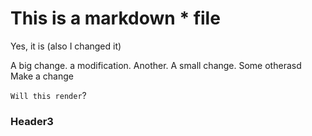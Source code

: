 # This is a markdown * file

Yes, it is (also I changed it)


A big change.
a modification. Another.
A small change.
Some otherasd
Make a change

`Will this render`?

### Header3
